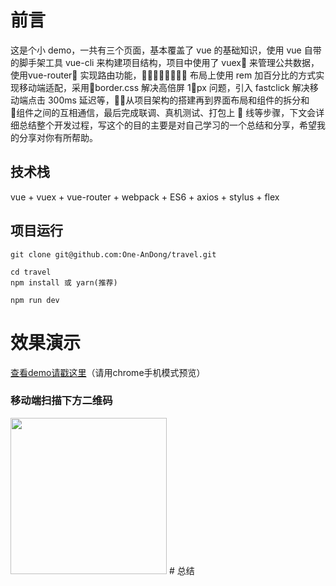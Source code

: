 # 前言

这是个小 demo，一共有三个页面，基本覆盖了 vue 的基础知识，使用 vue 自带的脚手架工具 vue-cli 来构建项目结构，项目中使用了 vuex 来管理公共数据，使用vue-router 实现路由功能， 布局上使用 rem 加百分比的方式实现移动端适配，采用border.css 解决高倍屏 1px 问题，引入 fastclick 解决移动端点击 300ms 延迟等，从项目架构的搭建再到界面布局和组件的拆分和 组件之间的互相通信，最后完成联调、真机测试、打包上  线等步骤，下文会详细总结整个开发过程，写这个的目的主要是对自己学习的一个总结和分享，希望我的分享对你有所帮助。

## 技术栈
vue + vuex + vue-router + webpack + ES6 + axios + stylus + flex

## 项目运行

```
git clone git@github.com:One-AnDong/travel.git

cd travel
npm install 或 yarn(推荐)

npm run dev

```

# 效果演示

[查看demo请戳这里](https://one-andong.github.io/travel-build/#/)（请用chrome手机模式预览）

### 移动端扫描下方二维码

<img src="https://github.com/One-AnDong/travel/blob/master/img/1547283804.png" width="250" height="250"/>
# 总结


